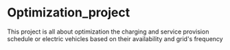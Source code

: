 # Optimization_project
This project is all about optimization the charging and service provision schedule or electric vehicles based on their availability and grid's frequency
